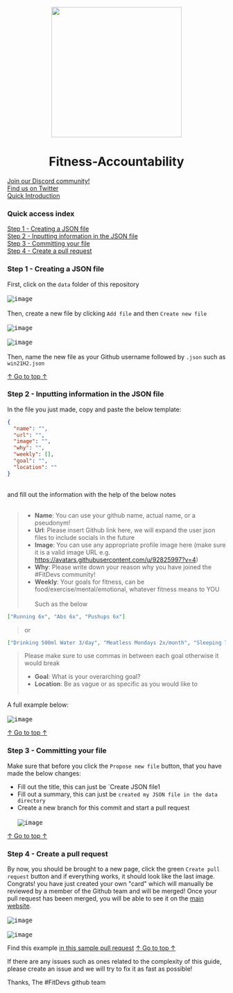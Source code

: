 <p align="center"><img height="300" src="https://user-images.githubusercontent.com/92825997/188366841-b8ce2fbe-3671-4784-af07-c00d4db97a13.png"/></p>
<h1 align="center">Fitness-Accountability</h1>

<a href="https://t.co/DOcdsUEQmP ">Join our Discord community!</a><br>
<a href="https://twitter.com/search?q=%23FitDevs&src=typed_query">Find us on Twitter</a><br>
<a href="https://fitdevs-withkat.github.io/Support/landing_page/">Quick Introduction</a>

### Quick access index

[Step 1 - Creating a JSON file](#step-1---creating-a-json-file)<br>
[Step 2 - Inputting information in the JSON file](#step-2---inputting-information-in-the-json-file)<br>
[Step 3 - Committing your file](#step-3---committing-your-file)<br>
[Step 4 - Create a pull request](#step-4---create-a-pull-request)<br>

### Step 1 - Creating a JSON file
First, click on the `data` folder of this repository<br><br>
<kbd>![image](https://user-images.githubusercontent.com/92825997/184505554-d5617a88-df44-4bec-9c1e-eddbc2673e88.png)</kbd><br><br>
Then, create a new file by clicking `Add file` and then `Create new file`<br><br>
<kbd>![image](https://user-images.githubusercontent.com/92825997/184505565-2f6afcd2-a4e9-4b13-868e-82b3b9ab6634.png)</kbd><br><br>
<kbd>![image](https://user-images.githubusercontent.com/92825997/184505579-9e701c4b-72c4-4e2d-8f5a-0226fad1c466.png)</kbd><br><br>
Then, name the new file as your Github username followed by `.json` such as `win21H2.json`<br>

[↑ Go to top ↑](#quick-access-index)

### Step 2 - Inputting information in the JSON file
In the file you just made, copy and paste the below template:<br>
```json
{
  "name": "",
  "url": "",
  "image": "",
  "why": "",
  "weekly": [],
  "goal": "",
  "location": ""
}
```
<br>
and fill out the information with the help of the below notes<br><br>

> - **Name**: You can use your github name, actual name, or a pseudonym!
> - **Url**: Please insert Github link here, we will expand the user json files to include socials in the future
> - **Image**: You can use any appropriate profile image here (make sure it is a valid image URL e.g. https://avatars.githubusercontent.com/u/92825997?v=4)
> - **Why**: Please write down your reason why you have joined the #FitDevs community!
> - **Weekly**: Your goals for fitness, can be food/exercise/mental/emotional, whatever fitness means to YOU<br><br>
> Such as the below
```json
["Running 6x", "Abs 6x", "Pushups 6x"]
```
> or
```json
["Drinking 500ml Water 3/day", "Meatless Mondays 2x/month", "Sleeping 7h 6/week"]
```
> Please make sure to use commas in between each goal otherwise it would break
> - **Goal**: What is your overarching goal?
> - **Location**: Be as vague or as specific as you would like to<br><br>

A full example below:<br><br>
<kbd>![image](https://user-images.githubusercontent.com/92825997/184505823-f83b2f5b-1547-45a0-b460-c120c1173495.png)</kbd><br>

[↑ Go to top ↑](#quick-access-index)

### Step 3 - Committing your file
Make sure that before you click the `Propose new file` button, that you have made the below changes:
 - Fill out the title, this can just be `Create JSON file1
 - Fill out a summary, this can just be `created my JSON file in the data directory`
 - Create a new branch for this commit and start a pull request
<br><br>
<kbd>![image](https://user-images.githubusercontent.com/92825997/184505853-a843023c-d168-4e97-9f9d-28c9b9d39939.png)</kbd><br>

[↑ Go to top ↑](#quick-access-index)

### Step 4 - Create a pull request
By now, you should be brought to a new page, click the green `Create pull request` button and if everything works, it should look like the last image. Congrats! you have just created your own "card" which will manually be reviewed by a member of the Github team and will be merged! Once your pull request has beeen merged, you will be able to see it on the <a href="https://fitdevs-withkat.github.io/Fitness-Accountability/">main website</a>.
<br><br>
<kbd>![image](https://user-images.githubusercontent.com/92825997/184505866-6dbed0bd-4925-4ba1-8132-d4af4def4dfe.png)</kbd><br><br>
<kbd>![image](https://user-images.githubusercontent.com/92825997/184505881-e7280a6c-4192-465f-a5c4-4114c40438f6.png)</kbd><br>

Find this example <a href="https://github.com/FitDevs-withKat/Fitness-Accountability/pull/201">in this sample pull request</a>
[↑ Go to top ↑](#quick-access-index)

If there are any issues such as ones related to the complexity of this guide, please create an issue and we will try to fix it as fast as possible!

Thanks,
The #FitDevs github team
